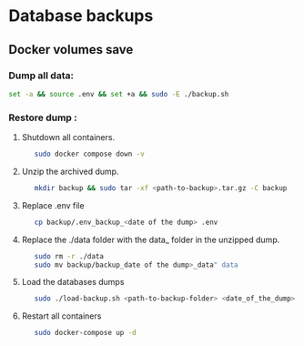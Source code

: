# Database backups

## Docker volumes save

### Dump all data:

```bash
set -a && source .env && set +a && sudo -E ./backup.sh
```

### Restore dump :

1. Shutdown all containers.
   ```bash
      sudo docker compose down -v
   ```
2. Unzip the archived dump.
   ```bash
      mkdir backup && sudo tar -xf <path-to-backup>.tar.gz -C backup
   ```

3. Replace .env file
   ```bash
      cp backup/.env_backup_<date of the dump> .env
   ```

4. Replace the ./data folder with the data_<date of the dump> folder in the unzipped dump.
   ```bash
      sudo rm -r ./data
      sudo mv backup/backup_date of the dump>_data" data
   ```

5. Load the databases dumps

   ```bash
      sudo ./load-backup.sh <path-to-backup-folder> <date_of_the_dump>
   ```

6. Restart all containers
   ```bash
      sudo docker-compose up -d
   ```
